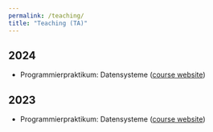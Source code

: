 ```yaml
---
permalink: /teaching/
title: "Teaching (TA)"
---
```


## 2024
- Programmierpraktikum: Datensysteme ([course website](https://mboehm7.github.io/teaching/ss24_ppds/index.htm))

## 2023
- Programmierpraktikum: Datensysteme ([course website](https://mboehm7.github.io/teaching/ws2324_ppds/index.htm))